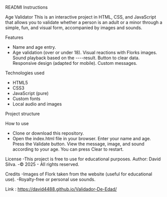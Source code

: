READMI Instructions

Age Validator
This is an interactive project in HTML, CSS, and JavaScript that allows you to validate whether a person is an adult or a minor through a simple, fun, and visual form, accompanied by images and sounds.

Features
- Name and age entry.
- Age validation (over or under 18). Visual reactions with Florks images. Sound playback based on the ----result. Button to clear data. Responsive design (adapted for mobile). Custom messages.

Technologies used
- HTML5
- CSS3
- JavaScript (pure)
- Custom fonts
- Local audio and images

Project structure

How to use
- Clone or download this repository.
- Open the index.html file in your browser. Enter your name and age. Press the Validate button. View the message, image, and sound according to your age. You can press Clear to restart.

License
-This project is free to use for educational purposes. Author: David Silva.
-© 2025 - All rights reserved.

Credits
-Images of Flork taken from the website (useful for educational use).
-Royalty-free or personal use sounds.

Link : https://david4488.github.io/Validador-De-Edad/